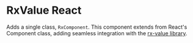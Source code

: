 # RxValue React

Adds a single class, `RxComponent`. This component extends from React's Component class,
adding seamless integration with the [rx-value library](https://www.npmjs.com/package/rx-value).
